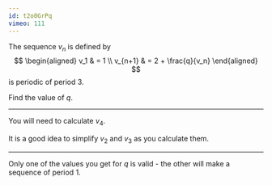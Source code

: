 ```yaml
---
id: t2o0GrPq
vimeo: 111
---
```


The sequence $v_n$ is defined by
$$
\begin{aligned}
v_1 & = 1 \\
v_{n+1} & = 2 + \frac{q}{v_n}
\end{aligned}
$$
is periodic of period $3$.

Find the value of $q$.

---

You will need to calculate $v_4$.

It is a good idea to simplify $v_2$ and $v_3$ as you calculate them.

---

Only one of the values you get for $q$ is valid - the other will make a sequence of period $1$.

